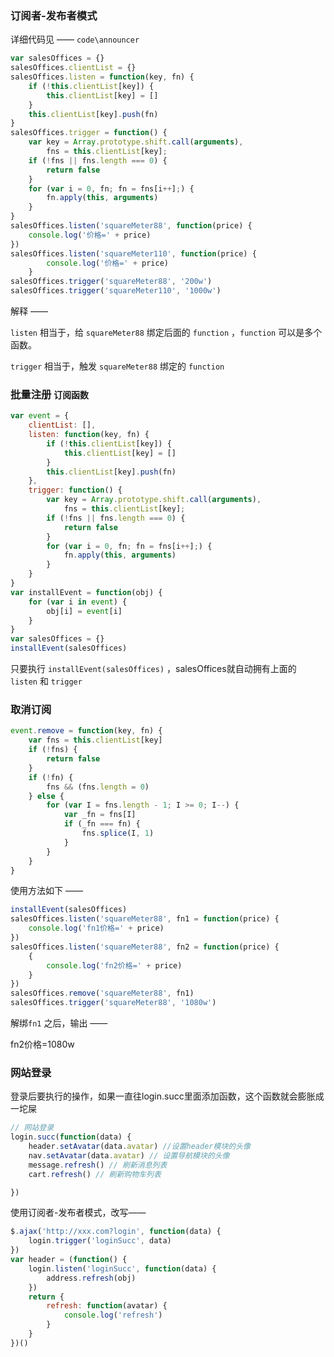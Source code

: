 ### 订阅者-发布者模式

详细代码见 —— `code\announcer`

```js
var salesOffices = {}
salesOffices.clientList = {}
salesOffices.listen = function(key, fn) {
    if (!this.clientList[key]) {
        this.clientList[key] = []
    }
    this.clientList[key].push(fn)
}
salesOffices.trigger = function() {
    var key = Array.prototype.shift.call(arguments),
        fns = this.clientList[key];
    if (!fns || fns.length === 0) {
        return false
    }
    for (var i = 0, fn; fn = fns[i++];) {
        fn.apply(this, arguments)
    }
}
salesOffices.listen('squareMeter88', function(price) {
    console.log('价格=' + price)
})
salesOffices.listen('squareMeter110', function(price) {
        console.log('价格=' + price)
    }
salesOffices.trigger('squareMeter88', '200w')
salesOffices.trigger('squareMeter110', '1000w')
```

解释 ——

 `listen` 相当于，给 `squareMeter88` 绑定后面的 `function` ，`function` 可以是多个函数。

`trigger` 相当于，触发 `squareMeter88` 绑定的 `function`

### 批量注册 `订阅函数`

```js
var event = {
    clientList: [],
    listen: function(key, fn) {
        if (!this.clientList[key]) {
            this.clientList[key] = []
        }
        this.clientList[key].push(fn)
    },
    trigger: function() {
        var key = Array.prototype.shift.call(arguments),
            fns = this.clientList[key];
        if (!fns || fns.length === 0) {
            return false
        }
        for (var i = 0, fn; fn = fns[i++];) {
            fn.apply(this, arguments)
        }
    }
}
var installEvent = function(obj) {
    for (var i in event) {
        obj[i] = event[i]
    }
}
var salesOffices = {}
installEvent(salesOffices)
```

只要执行 `installEvent(salesOffices)` ，salesOffices就自动拥有上面的 `listen` 和 `trigger`

### 取消订阅

```js
event.remove = function(key, fn) {
    var fns = this.clientList[key]
    if (!fns) {
        return false
    }
    if (!fn) {
        fns && (fns.length = 0)
    } else {
        for (var I = fns.length - 1; I >= 0; I--) {
            var _fn = fns[I]
            if (_fn === fn) {
                fns.splice(I, 1)
            }
        }
    }
}
```

使用方法如下 ——

```js
installEvent(salesOffices)
salesOffices.listen('squareMeter88', fn1 = function(price) {
    console.log('fn1价格=' + price)
})
salesOffices.listen('squareMeter88', fn2 = function(price) {
    {
        console.log('fn2价格=' + price)
    }
})
salesOffices.remove('squareMeter88', fn1)
salesOffices.trigger('squareMeter88', '1080w')
```

解绑`fn1` 之后，输出 ——

fn2价格=1080w

### 网站登录

登录后要执行的操作，如果一直往login.succ里面添加函数，这个函数就会膨胀成一坨屎

```js
// 网站登录
login.succ(function(data) {
    header.setAvatar(data.avatar) //设置header模块的头像
    nav.setAvatar(data.avatar) // 设置导航模块的头像
    message.refresh() // 刷新消息列表
    cart.refresh() // 刷新购物车列表

})
```

使用订阅者-发布者模式，改写——



```js
$.ajax('http://xxx.com?login', function(data) {
    login.trigger('loginSucc', data)
})
var header = (function() {
    login.listen('loginSucc', function(data) {
        address.refresh(obj)
    })
    return {
        refresh: function(avatar) {
            console.log('refresh')
        }
    }
})()
```


